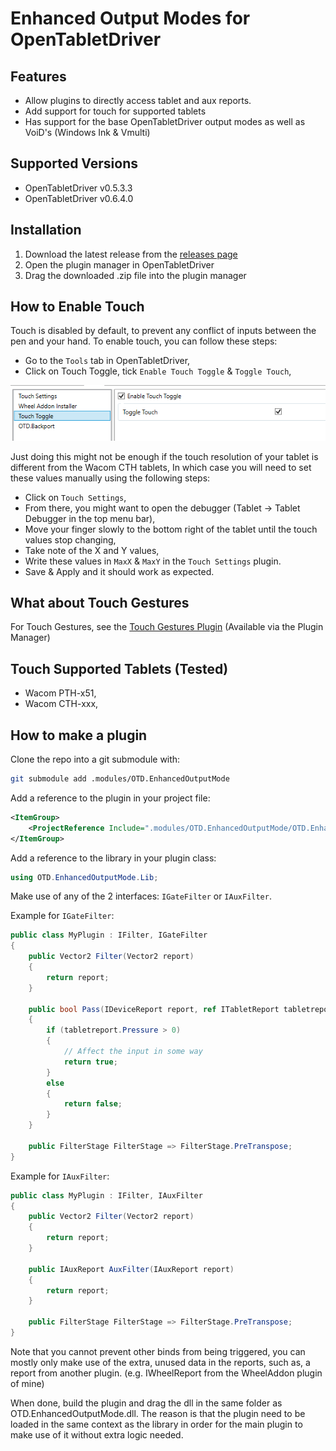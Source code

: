 # Enhanced Output Modes for OpenTabletDriver

## Features

- Allow plugins to directly access tablet and aux reports.
- Add support for touch for supported tablets
- Has support for the base OpenTabletDriver output modes as well as VoiD's (Windows Ink & Vmulti)

## Supported Versions

- OpenTabletDriver v0.5.3.3
- OpenTabletDriver v0.6.4.0

## Installation

1. Download the latest release from the [releases page](https://github.com/Mrcubix/OTD.EnhancedOutputMode/releases/latest)
2. Open the plugin manager in OpenTabletDriver
3. Drag the downloaded .zip file into the plugin manager

## How to Enable Touch

Touch is disabled by default, to prevent any conflict of inputs between the pen and your hand.
To enable touch, you can follow these steps:

- Go to the `Tools` tab in OpenTabletDriver,
- Click on Touch Toggle, tick `Enable Touch Toggle` & `Toggle Touch`,

![Touch Toggle](/images/Touch-Toggle.png)

Just doing this might not be enough if the touch resolution of your tablet is different from the Wacom CTH tablets,
In which case you will need to set these values manually using the following steps:

- Click on `Touch Settings`,
- From there, you might want to open the debugger (Tablet -> Tablet Debugger in the top menu bar),
- Move your finger slowly to the bottom right of the tablet until the touch values stop changing, 
- Take note of the X and Y values,
- Write these values in `MaxX` & `MaxY` in the `Touch Settings` plugin.
- Save & Apply and it should work as expected.

## What about Touch Gestures

For Touch Gestures, see the [Touch Gestures Plugin](https://github.com/Mrcubix/Touch-Gestures) (Available via the Plugin Manager)

## Touch Supported Tablets (Tested)

- Wacom PTH-x51,
- Wacom CTH-xxx,

## How to make a plugin

Clone the repo into a git submodule with:

```bash
git submodule add .modules/OTD.EnhancedOutputMode
```

Add a reference to the plugin in your project file:

```xml
<ItemGroup>
    <ProjectReference Include=".modules/OTD.EnhancedOutputMode/OTD.EnhancedOutputMode.csproj" />
</ItemGroup>
```

Add a reference to the library in your plugin class:

```csharp
using OTD.EnhancedOutputMode.Lib;
```

Make use of any of the 2 interfaces: `IGateFilter` or `IAuxFilter`.

Example for `IGateFilter`:

```csharp
public class MyPlugin : IFilter, IGateFilter
{
    public Vector2 Filter(Vector2 report)
    {
        return report;
    }

    public bool Pass(IDeviceReport report, ref ITabletReport tabletreport)
    {
        if (tabletreport.Pressure > 0)
        {
            // Affect the input in some way
            return true;
        }
        else
        {
            return false;
        }
    }

    public FilterStage FilterStage => FilterStage.PreTranspose;
}
```

Example for `IAuxFilter`:

```csharp
public class MyPlugin : IFilter, IAuxFilter
{
    public Vector2 Filter(Vector2 report)
    {
        return report;
    }

    public IAuxReport AuxFilter(IAuxReport report)
    {
        return report;
    }

    public FilterStage FilterStage => FilterStage.PreTranspose;
}
```

Note that you cannot prevent other binds from being triggered, you can mostly only make use of the extra, unused data in the reports, such as, a report from another plugin. (e.g. IWheelReport from the WheelAddon plugin of mine)

When done, build the plugin and drag the dll in the same folder as OTD.EnhancedOutputMode.dll.
The reason is that the plugin need to be loaded in the same context as the library in order for the main plugin to make use of it
without extra logic needed.

